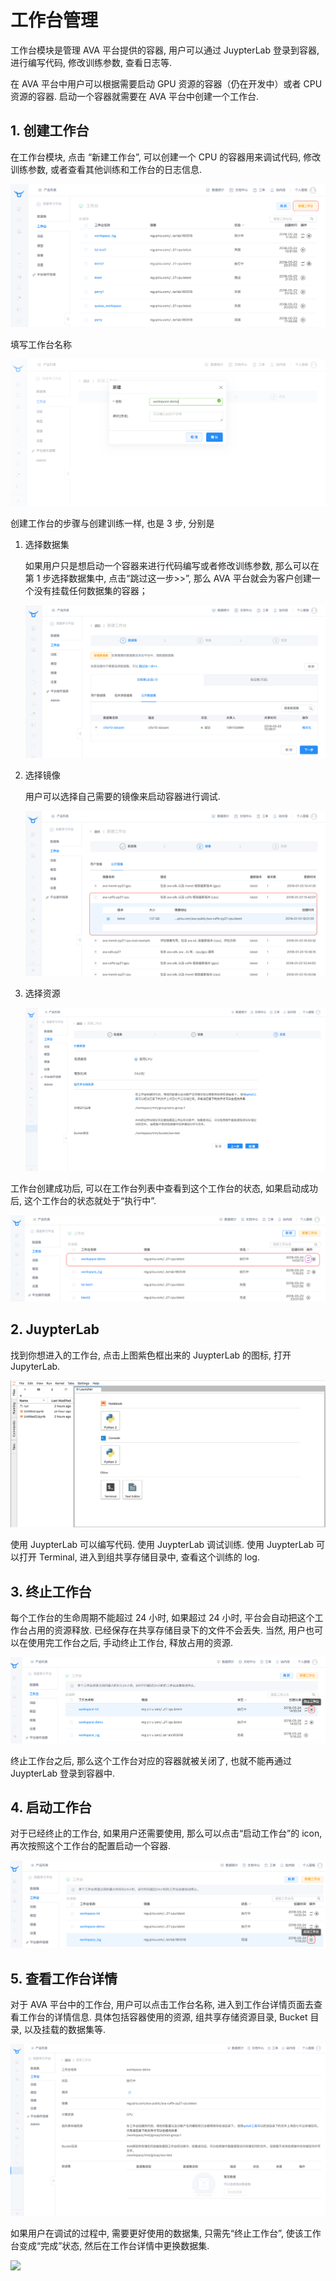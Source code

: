 # 工作台管理

工作台模块是管理 AVA 平台提供的容器, 用户可以通过 JuypterLab 登录到容器, 进行编写代码, 修改训练参数, 查看日志等. 

在 AVA 平台中用户可以根据需要启动 GPU 资源的容器（仍在开发中）或者 CPU 资源的容器. 启动一个容器就需要在 AVA 平台中创建一个工作台. 

## 1. 创建工作台

在工作台模块, 点击 “新建工作台”, 可以创建一个 CPU 的容器用来调试代码, 修改训练参数, 或者查看其他训练和工作台的日志信息.

![](/images/ch-05/5.2/workspace-list.png)

填写工作台名称

![](/images/ch-05/5.2/workspace-new.png)

创建工作台的步骤与创建训练一样, 也是 3 步, 分别是

1. 选择数据集

    如果用户只是想启动一个容器来进行代码编写或者修改训练参数, 那么可以在第 1 步选择数据集中, 点击“跳过这一步>>”, 那么 AVA 平台就会为客户创建一个没有挂载任何数据集的容器；

    ![](/images/ch-05/5.2/use-dataset.png)


2. 选择镜像

    用户可以选择自己需要的镜像来启动容器进行调试. 

    ![](/images/ch-05/5.2/use-image.png)

3. 选择资源

    ![](/images/ch-05/5.2/use-resource.png)

工作台创建成功后, 可以在工作台列表中查看到这个工作台的状态, 如果启动成功后, 这个工作台的状态就处于“执行中”. 

![](/images/ch-05/5.2/workspace-status.png)

## 2. JuypterLab

找到你想进入的工作台, 点击上图紫色框出来的 JuypterLab 的图标, 打开 JupyterLab. 

![](/images/ch-05/5.2/jupyterlab-launcher.png)

使用 JuypterLab 可以编写代码. 使用 JuypterLab 调试训练. 使用 JuypterLab 可以打开 Terminal, 进入到组共享存储目录中, 查看这个训练的 log. 

## 3. 终止工作台

每个工作台的生命周期不能超过 24 小时, 如果超过 24 小时, 平台会自动把这个工作台占用的资源释放. 已经保存在共享存储目录下的文件不会丢失. 当然, 用户也可以在使用完工作台之后, 手动终止工作台, 释放占用的资源. 

![](/images/ch-05/5.2/workspace-stop.png)

终止工作台之后, 那么这个工作台对应的容器就被关闭了, 也就不能再通过 JuypterLab 登录到容器中. 

## 4. 启动工作台

对于已经终止的工作台, 如果用户还需要使用, 那么可以点击“启动工作台”的 icon,再次按照这个工作台的配置启动一个容器. 

![](/images/ch-05/5.2/workspace-start.png)

## 5. 查看工作台详情

对于 AVA 平台中的工作台, 用户可以点击工作台名称, 进入到工作台详情页面去查看工作台的详情信息. 具体包括容器使用的资源, 组共享存储资源目录, 
Bucket 目录, 以及挂载的数据集等. 

![](/images/ch-05/5.2/workspace-detail.png)

如果用户在调试的过程中, 需要更好使用的数据集, 只需先“终止工作台”, 使该工作台变成“完成”状态, 然后在工作台详情中更换数据集. 

![](/images/ch-05/5.2/change-dateset.png)
